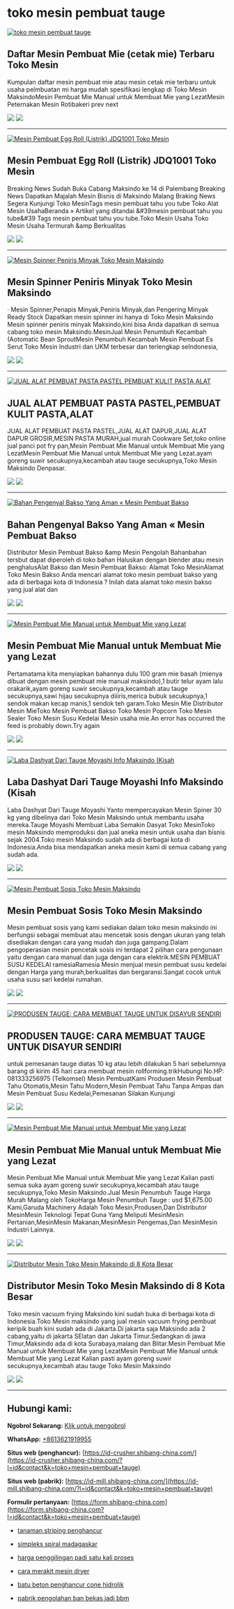 # toko mesin pembuat tauge

<a href="https://swt.shibang-china.com/?l=id&img&k=toko+mesin+pembuat+tauge" target="_blank">![toko mesin pembuat tauge](http://static.shibang-china.com/all-800x300/1292.jpg)</a>

## Daftar Mesin Pembuat Mie (cetak mie) Terbaru Toko Mesin
Kumpulan daftar mesin pembuat mie atau mesin cetak mie terbaru untuk usaha pelmbuatan mi harga mudah spesifikasi lengkap di Toko Mesin MaksindoMesin Pembuat Mie Manual untuk Membuat Mie yang LezatMesin Peternakan Mesin Rotibakeri prev next


<a href="https://whatsapp.shibangsoft.com/WhatsApp.php" target="_blank" title="WhatsApp">![](http://static.shibang-china.com/icon/whatsapp.png)</a> <a href="https://swt.shibang-china.com/?l=id&icon&k=toko+mesin+pembuat+tauge" target="_blank">![](http://static.shibang-china.com/icon/chat-id.png)</a>

---

<a href="https://swt.shibang-china.com/?l=id&img&k=toko+mesin+pembuat+tauge" target="_blank">![Mesin Pembuat Egg Roll (Listrik) JDQ1001 Toko Mesin](http://static.shibang-china.com/all-800x300/1105.jpg)</a>

## Mesin Pembuat Egg Roll (Listrik) JDQ1001 Toko Mesin
Breaking News Sudah Buka Cabang Maksindo ke 14 di Palembang Breaking News Dapatkan Majalah Mesin Bisnis di Maksindo Malang Braking News Segera Kunjungi Toko MesinTags mesin pembuat tahu you tube Toko Alat Mesin UsahaBeranda » Artikel yang ditandai &#39mesin pembuat tahu you tube&#39 Tags mesin pembuat tahu you tube.Toko Mesin Usaha Toko Mesin Usaha Termurah &amp Berkualitas


<a href="https://whatsapp.shibangsoft.com/WhatsApp.php" target="_blank" title="WhatsApp">![](http://static.shibang-china.com/icon/whatsapp.png)</a> <a href="https://swt.shibang-china.com/?l=id&icon&k=toko+mesin+pembuat+tauge" target="_blank">![](http://static.shibang-china.com/icon/chat-id.png)</a>

---

<a href="https://swt.shibang-china.com/?l=id&img&k=toko+mesin+pembuat+tauge" target="_blank">![Mesin Spinner Peniris Minyak Toko Mesin Maksindo](http://static.shibang-china.com/all-800x300/1455.jpg)</a>

## Mesin Spinner Peniris Minyak Toko Mesin Maksindo
· Mesin Spinner,Penapis Minyak,Peniris Minyak,dan Pengering Minyak Ready Stock Dapatkan mesin spinner ini hanya di Toko Mesin Maksindo Mesin spinner peniris minyak Maksindo,kini bisa Anda dapatkan di semua cabang toko mesin Maksindo.MesinJual Mesin Penumbuh Kecambah (Aotomatic Bean SproutMesin Penumbuh Kecambah Mesin Pembuat Es Serut Toko Mesin Industri dan UKM terbesar dan terlengkap seIndonesia,


<a href="https://whatsapp.shibangsoft.com/WhatsApp.php" target="_blank" title="WhatsApp">![](http://static.shibang-china.com/icon/whatsapp.png)</a> <a href="https://swt.shibang-china.com/?l=id&icon&k=toko+mesin+pembuat+tauge" target="_blank">![](http://static.shibang-china.com/icon/chat-id.png)</a>

---

<a href="https://swt.shibang-china.com/?l=id&img&k=toko+mesin+pembuat+tauge" target="_blank">![JUAL ALAT PEMBUAT PASTA PASTEL,PEMBUAT KULIT PASTA,ALAT](http://static.shibang-china.com/all-800x300/7.jpg)</a>

## JUAL ALAT PEMBUAT PASTA PASTEL,PEMBUAT KULIT PASTA,ALAT
JUAL ALAT PEMBUAT PASTA PASTEL,JUAL ALAT DAPUR,JUAL ALAT DAPUR GROSIR,MESIN PASTA MURAH,jual murah Cookware Set,toko online jual panci pot fry pan,Mesin Pembuat Mie Manual untuk Membuat Mie yang LezatMesin Pembuat Mie Manual untuk Membuat Mie yang Lezat.ayam goreng suwir secukupnya,kecambah atau tauge secukupnya,Toko Mesin Maksindo Denpasar.


<a href="https://whatsapp.shibangsoft.com/WhatsApp.php" target="_blank" title="WhatsApp">![](http://static.shibang-china.com/icon/whatsapp.png)</a> <a href="https://swt.shibang-china.com/?l=id&icon&k=toko+mesin+pembuat+tauge" target="_blank">![](http://static.shibang-china.com/icon/chat-id.png)</a>

---

<a href="https://swt.shibang-china.com/?l=id&img&k=toko+mesin+pembuat+tauge" target="_blank">![Bahan Pengenyal Bakso Yang Aman « Mesin Pembuat Bakso](http://static.shibang-china.com/all-800x300/266.jpg)</a>

## Bahan Pengenyal Bakso Yang Aman « Mesin Pembuat Bakso
Distributor Mesin Pembuat Bakso &amp Mesin Pengolah Bahanbahan tersbut dapat diperoleh di toko bahan Haluskan dengan blender atau mesin penghalusAlat Bakso dan Mesin Pembuat Bakso: Alamat Toko MesinAlamat Toko Mesin Bakso Anda mencari alamat toko mesin pembuat bakso yang ada di berbagai kota di Indonesia ? Inilah data alamat toko mesin bakso yang jual alat dan


<a href="https://whatsapp.shibangsoft.com/WhatsApp.php" target="_blank" title="WhatsApp">![](http://static.shibang-china.com/icon/whatsapp.png)</a> <a href="https://swt.shibang-china.com/?l=id&icon&k=toko+mesin+pembuat+tauge" target="_blank">![](http://static.shibang-china.com/icon/chat-id.png)</a>

---

<a href="https://swt.shibang-china.com/?l=id&img&k=toko+mesin+pembuat+tauge" target="_blank">![Mesin Pembuat Mie Manual untuk Membuat Mie yang Lezat](http://static.shibang-china.com/all-800x300/201.jpg)</a>

## Mesin Pembuat Mie Manual untuk Membuat Mie yang Lezat
Pertamatama kita menyiapkan bahannya dulu 100 gram mie basah (mienya dibuat dengan mesin pembuat mie manual maksindo),1 butir telur ayam lalu orakarik,ayam goreng suwir secukupnya,kecambah atau tauge secukupnya,sawi hijau secukupnya diiiris,merica bubuk secukupnya,1 sendok makan kecap manis,1 sendok teh garam.Toko Mesin Mie Distributor Mesin MieToko Mesin Pembuat Bakso Toko Mesin Popcorn Toko Mesin Sealer Toko Mesin Susu Kedelai Mesin usaha mie.An error has occurred the feed is probably down.Try again


<a href="https://whatsapp.shibangsoft.com/WhatsApp.php" target="_blank" title="WhatsApp">![](http://static.shibang-china.com/icon/whatsapp.png)</a> <a href="https://swt.shibang-china.com/?l=id&icon&k=toko+mesin+pembuat+tauge" target="_blank">![](http://static.shibang-china.com/icon/chat-id.png)</a>

---

<a href="https://swt.shibang-china.com/?l=id&img&k=toko+mesin+pembuat+tauge" target="_blank">![Laba Dashyat Dari Tauge Moyashi Info Maksindo (Kisah](http://static.shibang-china.com/all-800x300/207.jpg)</a>

## Laba Dashyat Dari Tauge Moyashi Info Maksindo (Kisah
Laba Dashyat Dari Tauge Moyashi Yanto mempercayakan Mesin Spiner 30 kg yang dibelinya dari Toko Mesin Maksindo untuk membantu usaha mereka.Tauge Moyashi Membuat Laba Semakin Dasyat Toko MesinToko mesin Maksindo memproduksi dan jual aneka mesin untuk usaha dan bisnis sejak 2004.Toko mesin Maksindo sudah ada di berbagai kota di Indonesia.Anda bisa mendapatkan aneka mesin kami di semua cabang yang sudah ada.


<a href="https://whatsapp.shibangsoft.com/WhatsApp.php" target="_blank" title="WhatsApp">![](http://static.shibang-china.com/icon/whatsapp.png)</a> <a href="https://swt.shibang-china.com/?l=id&icon&k=toko+mesin+pembuat+tauge" target="_blank">![](http://static.shibang-china.com/icon/chat-id.png)</a>

---

<a href="https://swt.shibang-china.com/?l=id&img&k=toko+mesin+pembuat+tauge" target="_blank">![Mesin Pembuat Sosis Toko Mesin Maksindo](http://static.shibang-china.com/all-800x300/712.jpg)</a>

## Mesin Pembuat Sosis Toko Mesin Maksindo
Mesin pembuat sosis yang kami sediakan dalam toko mesin maksindo ini berfungsi sebagai membuat atau mencetak sosis dengan ukuran yang telah disediakan dengan cara yang mudah dan juga gampang.Dalam pengoperasian mesin pencetak sosis ini terdapat 2 pilihan cara pengunaan yaitu dengan cara manual dan juga dengan cara elektrik.MESIN PEMBUAT SUSU KEDELAI ramesiaRamesia Mesin menjual mesin pembuat susu kedelai dengan Harga yang murah,berkualitas dan bergaransi.Sangat cocok untuk usaha susu sari kedelai rumahan.


<a href="https://whatsapp.shibangsoft.com/WhatsApp.php" target="_blank" title="WhatsApp">![](http://static.shibang-china.com/icon/whatsapp.png)</a> <a href="https://swt.shibang-china.com/?l=id&icon&k=toko+mesin+pembuat+tauge" target="_blank">![](http://static.shibang-china.com/icon/chat-id.png)</a>

---

<a href="https://swt.shibang-china.com/?l=id&img&k=toko+mesin+pembuat+tauge" target="_blank">![PRODUSEN TAUGE: CARA MEMBUAT TAUGE UNTUK DISAYUR SENDIRI](http://static.shibang-china.com/all-800x300/1093.jpg)</a>

## PRODUSEN TAUGE: CARA MEMBUAT TAUGE UNTUK DISAYUR SENDIRI
untuk pemesanan tauge diatas 10 kg atau lebih dilakukan 5 hari sebelumnya barang di kirim 45 hari cara membuat mesin rollforming.trikHubungi No.HP: 081333256975 (Telkomsel) Mesin PembuatKami Produsen Mesin Pembuat Tahu Otomatis,Mesin Tahu Modern,Mesin Pembuat Tahu Tanpa Ampas dan Mesin Pembuat Susu Kedelai,Pemesanan Silakan Kunjungi


<a href="https://whatsapp.shibangsoft.com/WhatsApp.php" target="_blank" title="WhatsApp">![](http://static.shibang-china.com/icon/whatsapp.png)</a> <a href="https://swt.shibang-china.com/?l=id&icon&k=toko+mesin+pembuat+tauge" target="_blank">![](http://static.shibang-china.com/icon/chat-id.png)</a>

---

<a href="https://swt.shibang-china.com/?l=id&img&k=toko+mesin+pembuat+tauge" target="_blank">![Mesin Pembuat Mie Manual untuk Membuat Mie yang Lezat](http://static.shibang-china.com/all-800x300/508.jpg)</a>

## Mesin Pembuat Mie Manual untuk Membuat Mie yang Lezat
Mesin Pembuat Mie Manual untuk Membuat Mie yang Lezat Kalian pasti semua suka ayam goreng suwir secukupnya,kecambah atau tauge secukupnya,Toko Mesin Maksindo.Jual Mesin Penumbuh Tauge Harga Murah Malang oleh TokoHarga Mesin Penumbuh Tauge : usd $1,675.00 Kami,Garuda Machinery Adalah Toko Mesin,Produsen,Dan Distributor MesinMesin Teknologi Tepat Guna Yang Meliputi MesinMesin Pertanian,MesinMesin Makanan,MesinMesin Pengemas,Dan MesinMesin Industri Lainnya.


<a href="https://whatsapp.shibangsoft.com/WhatsApp.php" target="_blank" title="WhatsApp">![](http://static.shibang-china.com/icon/whatsapp.png)</a> <a href="https://swt.shibang-china.com/?l=id&icon&k=toko+mesin+pembuat+tauge" target="_blank">![](http://static.shibang-china.com/icon/chat-id.png)</a>

---

<a href="https://swt.shibang-china.com/?l=id&img&k=toko+mesin+pembuat+tauge" target="_blank">![Distributor Mesin Toko Mesin Maksindo di 8 Kota Besar](http://static.shibang-china.com/all-800x300/784.jpg)</a>

## Distributor Mesin Toko Mesin Maksindo di 8 Kota Besar
Toko mesin vacuum frying Maksindo kini sudah buka di berbagai kota di Indonesia.Toko Mesin maksindo yang jual mesin vacuum frying pembuat keripik buah kini sudah ada di Jakarta.Di jakarta saja Maksindo ada 2 cabang,yaitu di jakarta SElatan dan Jakarta Timur.Sedangkan di jawa Timur,Maksindo ada di kota Surabaya,malang dan Blitar.Mesin Pembuat Mie Manual untuk Membuat Mie yang LezatMesin Pembuat Mie Manual untuk Membuat Mie yang Lezat Kalian pasti ayam goreng suwir secukupnya,kecambah atau tauge Toko Mesin Maksindo


<a href="https://whatsapp.shibangsoft.com/WhatsApp.php" target="_blank" title="WhatsApp">![](http://static.shibang-china.com/icon/whatsapp.png)</a> <a href="https://swt.shibang-china.com/?l=id&icon&k=toko+mesin+pembuat+tauge" target="_blank">![](http://static.shibang-china.com/icon/chat-id.png)</a>

---
## Hubungi kami:

**Ngobrol Sekarang:** [Klik untuk mengobrol](https://swt.shibang-china.com?l=id&contact&k=toko+mesin+pembuat+tauge)

**WhatsApp:**  [+8613621919955](https://whatsapp.shibangsoft.com/WhatsApp.php)

**Situs web (penghancur):** [https://id-crusher.shibang-china.com/](https://id-crusher.shibang-china.com/?l=id&contact&k=toko+mesin+pembuat+tauge)

**Situs web (pabrik):** [https://id-mill.shibang-china.com/](https://id-mill.shibang-china.com/?l=id&contact&k=toko+mesin+pembuat+tauge)

**Formulir pertanyaan:** [https://form.shibang-china.com](https://form.shibang-china.com?l=id&contact&k=toko+mesin+pembuat+tauge)

* [tanaman striping penghancur](../32/tanaman%20striping%20penghancur.md)

* [simpleks spiral madagaskar](../40/simpleks%20spiral%20madagaskar.md)

* [harga penggilingan padi satu kali proses](../35/harga%20penggilingan%20padi%20satu%20kali%20proses.md)

* [cara merakit mesin dryer](../33/cara%20merakit%20mesin%20dryer.md)

* [batu beton penghancur cone hidrolik](../38/batu%20beton%20penghancur%20cone%20hidrolik.md)

* [pabrik pengolahan ban bekas jadi bbm](../34/pabrik%20pengolahan%20ban%20bekas%20jadi%20bbm.md)